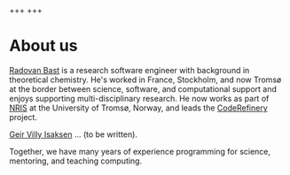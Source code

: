 +++
+++

# About us

[Radovan Bast](https://bast.fr) is a research software engineer with
background in theoretical chemistry.  He's worked in France, Stockholm, and
now Tromsø at the border between science, software, and computational support
and enjoys supporting multi-disciplinary research.  He now works as part of
[NRIS](https://documentation.sigma2.no/) at the University of Tromsø, Norway,
and leads the [CodeRefinery](https://coderefinery.org) project.

[Geir Villy Isaksen](https://isaksengeir.github.io/) ... (to be written).

Together, we have many years of experience programming for science, mentoring,
and teaching computing.
